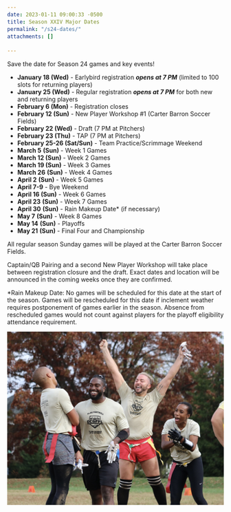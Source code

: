 ```yaml
---
date: 2023-01-11 09:00:33 -0500
title: Season XXIV Major Dates
permalink: "/s24-dates/"
attachments: []

---
```

Save the date for Season 24 games and key events!

* **January 18 (Wed)** - Earlybird registration **_opens at 7 PM_** (limited to 100 slots for returning players)
* **January 25 (Wed)** - Regular registration **_opens at 7 PM_** for both new and returning players
* **February 6 (Mon)** - Registration closes
* **February 12 (Sun)** - New Player Workshop #1 (Carter Barron Soccer Fields)
* **February 22 (Wed)** - Draft (7 PM at Pitchers)
* **February 23 (Thu)** - TAP (7 PM at Pitchers)
* **February 25-26 (Sat/Sun)** - Team Practice/Scrimmage Weekend
* **March 5** **(Sun)** - Week 1 Games
* **March 12 (Sun)** - Week 2 Games
* **March 19 (Sun)** - Week 3 Games
* **March 26** **(Sun)** - Week 4 Games
* **April 2** **(Sun)** - Week 5 Games
* **April 7-9** - Bye Weekend
* **April 16 (Sun)** - Week 6 Games
* **April 23** **(Sun)** - Week 7 Games
* **April 30** **(Sun)** - Rain Makeup Date* (if necessary)
* **May 7** **(Sun)** - Week 8 Games
* **May 14** **(Sun)** - Playoffs
* **May 21** **(Sun)** - Final Four and Championship

All regular season Sunday games will be played at the Carter Barron Soccer Fields.

Captain/QB Pairing and a second New Player Workshop will take place between registration closure and the draft. Exact dates and location will be announced in the coming weeks once they are confirmed.

\*Rain Makeup Date: No games will be scheduled for this date at the start of the season. Games will be rescheduled for this date if inclement weather requires postponement of games earlier in the season. Absence from rescheduled games would not count against players for the playoff eligibility attendance requirement.

![](/img/52488747301_ecfb48ae0e_k.jpeg)
